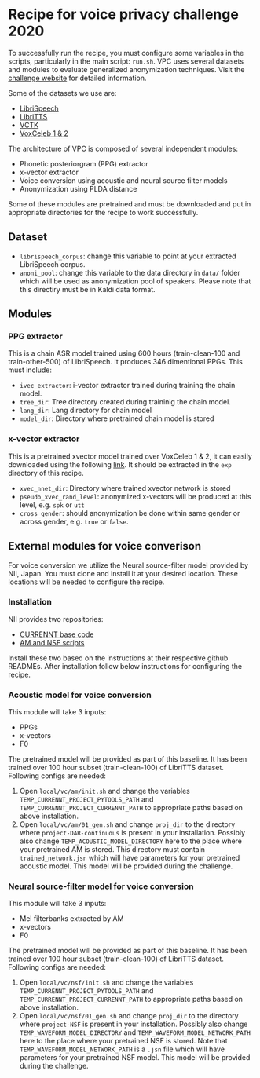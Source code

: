 # Recipe for voice privacy challenge 2020

To successfully run the recipe, you must configure some variables in the scripts, particularly in the main script: `run.sh`. VPC uses several datasets and modules to evaluate generalized anonymization techniques. Visit the [challenge website](https://www.voiceprivacychallenge.org/) for detailed information.

Some of the datasets we use are:
* [LibriSpeech](http://www.openslr.org/12/)
* [LibriTTS](http://www.openslr.org/60/)
* [VCTK](https://homepages.inf.ed.ac.uk/jyamagis/page3/page58/page58.html)
* [VoxCeleb 1 & 2](http://www.robots.ox.ac.uk/~vgg/data/voxceleb/)

The architecture of VPC is composed of several independent modules:
* Phonetic posteriorgram (PPG) extractor
* x-vector extractor
* Voice conversion using acoustic and neural source filter models
* Anonymization using PLDA distance

Some of these modules are pretrained and must be downloaded and put in appropriate directories for the recipe to work successfully.

## Dataset

- `librispeech_corpus`: change this variable to point at your extracted LibriSpeech corpus.
- `anoni_pool`: change this variable to the data directory in `data/` folder which will be used as anonymization pool of speakers. Please note that this directiry must be in Kaldi data format.

## Modules

### PPG extractor

This is a chain ASR model trained using 600 hours (train-clean-100 and train-other-500) of LibriSpeech. It produces 346 dimentional PPGs. This must include:

- `ivec_extractor`: i-vector extractor trained during training the chain model.
- `tree_dir`: Tree directory created during traininig the chain model.
- `lang_dir`: Lang directory for chain model
- `model_dir`: Directory where pretrained chain model is stored


### x-vector extractor

This is a pretrained xvector model trained over VoxCeleb 1 & 2, it can easily downloaded using the following [link](http://kaldi-asr.org/models/7/0007_voxceleb_v2_1a.tar.gz). It should be extracted in the `exp` directory of this recipe.

- `xvec_nnet_dir`: Directory where trained xvector network is stored
- `pseudo_xvec_rand_level`: anonymized x-vectors will be produced at this level, e.g. `spk` or `utt`
- `cross_gender`: should anonymization be done within same gender or across gender, e.g. `true` or `false`.


## External modules for voice converison

For voice conversion we utilize the Neural source-filter model provided by NII, Japan. You must clone and install it at your desired location. These locations will be needed to configure the recipe.

### Installation

NII provides two repositories:
- [CURRENNT base code](https://github.com/nii-yamagishilab/project-CURRENNT-public)
- [AM and NSF scripts](https://github.com/nii-yamagishilab/project-CURRENNT-scripts)

Install these two based on the instructions at their respective github READMEs. After installation follow below instructions for configuring the recipe.

### Acoustic model for voice conversion

This module will take 3 inputs: 
- PPGs
- x-vectors
- F0

The pretrained model will be provided as part of this baseline. It has been trained over 100 hour subset (train-clean-100) of LibriTTS dataset. Following configs are needed:

  1. Open `local/vc/am/init.sh` and change the variables `TEMP_CURRENNT_PROJECT_PYTOOLS_PATH` and `TEMP_CURRENNT_PROJECT_CURRENNT_PATH` to appropriate paths based on above installation.
  2. Open `local/vc/am/01_gen.sh` and change `proj_dir` to the directory where `project-DAR-continuous` is present in your installation. Possibly also change `TEMP_ACOUSTIC_MODEL_DIRECTORY` here to the place where your pretrained AM is stored. This directory must contain `trained_network.jsn` which will have parameters for your pretrained acoustic model. This model will be provided during the challenge.

### Neural source-filter model for voice conversion

This module will take 3 inputs: 
- Mel filterbanks extracted by AM
- x-vectors
- F0

The pretrained model will be provided as part of this baseline. It has been trained over 100 hour subset (train-clean-100) of LibriTTS dataset. Following configs are needed:

  1. Open `local/vc/nsf/init.sh` and change the variables `TEMP_CURRENNT_PROJECT_PYTOOLS_PATH` and `TEMP_CURRENNT_PROJECT_CURRENNT_PATH` to appropriate paths based on above installation.
  2. Open `local/vc/nsf/01_gen.sh` and change `proj_dir` to the directory where `project-NSF` is present in your installation. Possibly also change `TEMP_WAVEFORM_MODEL_DIRECTORY` and `TEMP_WAVEFORM_MODEL_NETWORK_PATH` here to the place where your pretrained NSF is stored. Note that `TEMP_WAVEFORM_MODEL_NETWORK_PATH` is a `.jsn` file which will have parameters for your pretrained NSF model. This model will be provided during the challenge.

